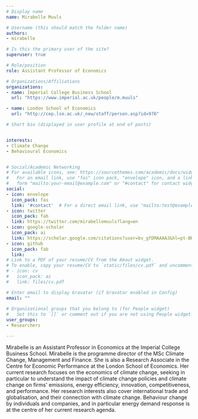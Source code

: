 ```yaml
---
# Display name
name: Mirabelle Muuls

# Username (this should match the folder name)
authors:
- mirabelle

# Is this the primary user of the site?
superuser: true

# Role/position
role: Assistant Professor of Economics

# Organizations/Affiliations
organizations:
- name: Imperial College Business School
  url: "https://www.imperial.ac.uk/people/m.muuls"

- name: London School of Economics  
  url: "http://cep.lse.ac.uk/_new/staff/person.asp?id=976"

# Short bio (displayed in user profile at end of posts)


interests:
- Climate Change
- Behavioural Economics


# Social/Academic Networking
# For available icons, see: https://sourcethemes.com/academic/docs/widgets/#icons
#   For an email link, use "fas" icon pack, "envelope" icon, and a link in the
#   form "mailto:your-email@example.com" or "#contact" for contact widget.
social:
- icon: envelope
  icon_pack: fas
  link: '#contact'  # For a direct email link, use "mailto:test@example.org".
- icon: twitter
  icon_pack: fab
  link: https://twitter.com/mirabellemuuls?lang=en
- icon: google-scholar
  icon_pack: ai
  link: https://scholar.google.com/citations?user=bv_gfDMAAAAJ&hl=pt-BR
- icon: github
  icon_pack: fab
  link: 
# Link to a PDF of your resume/CV from the About widget.
# To enable, copy your resume/CV to `static/files/cv.pdf` and uncomment the lines below.  
# - icon: cv
#   icon_pack: ai
#   link: files/cv.pdf

# Enter email to display Gravatar (if Gravatar enabled in Config)
email: ""
  
# Organizational groups that you belong to (for People widget)
#   Set this to `[]` or comment out if you are not using People widget.  
user_groups:
- Researchers

---
```


Mirabelle is an Assistant Professor in Economics at the Imperial College Business School. Mirabelle is the programme director of the MSc Climate Change, Management and Finance. She is also a Research Associate in the Centre for Economic Performance at the London School of Economics.  Her current research focuses on the economics of climate change, seeking in particular to understand the impact of climate change policies and climate change on firms' emissions, energy efficiency, innovation, competitiveness, and performance. Her research interests also cover international trade and globalisation, and their connection with climate change. Behaviour change by individuals and companies, and in particular energy demand response is at the centre of her current research agenda.
